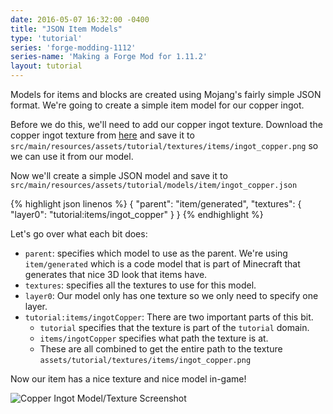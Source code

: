 ```yaml
---
date: 2016-05-07 16:32:00 -0400
title: "JSON Item Models"
type: 'tutorial'
series: 'forge-modding-1112'
series-name: 'Making a Forge Mod for 1.11.2'
layout: tutorial
---
```


Models for items and blocks are created using Mojang's fairly simple JSON format. We're going to create a simple item model for our copper ingot.

Before we do this, we'll need to add our copper ingot texture. Download the copper ingot texture from [here](https://raw.githubusercontent.com/shadowfacts/TutorialMod/1.11/src/main/resources/assets/tutorial/textures/items/ingot_copper.png) and save it to `src/main/resources/assets/tutorial/textures/items/ingot_copper.png` so we can use it from our model.


Now we'll create a simple JSON model and save it to `src/main/resources/assets/tutorial/models/item/ingot_copper.json`

{% highlight json linenos %}
{
	"parent": "item/generated",
	"textures": {
		"layer0": "tutorial:items/ingot_copper"
	}
}
{% endhighlight %}

Let's go over what each bit does:

- `parent`: specifies which model to use as the parent. We're using `item/generated` which is a code model that is part of Minecraft that generates that nice 3D look that items have.
- `textures`: specifies all the textures to use for this model.
- `layer0`: Our model only has one texture so we only need to specify one layer.
- `tutorial:items/ingotCopper`: There are two important parts of this bit.
	- `tutorial` specifies that the texture is part of the `tutorial` domain.
	- `items/ingotCopper` specifies what path the texture is at.
	- These are all combined to get the entire path to the texture `assets/tutorial/textures/items/ingot_copper.png`

Now our item has a nice texture and nice model in-game!

![Copper Ingot Model/Texture Screenshot](http://i.imgur.com/cup7xwW.png)